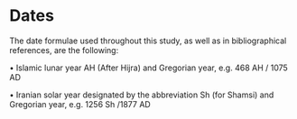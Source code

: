 Dates
=====

The date formulae used throughout this study, as well as in
bibliographical references, are the following:

• Islamic lunar year AH (After Hijra) and Gregorian year, e.g. 468 AH /
1075 AD

• Iranian solar year designated by the abbreviation Sh (for Shamsi) and
Gregorian year, e.g. 1256 Sh /1877 AD


